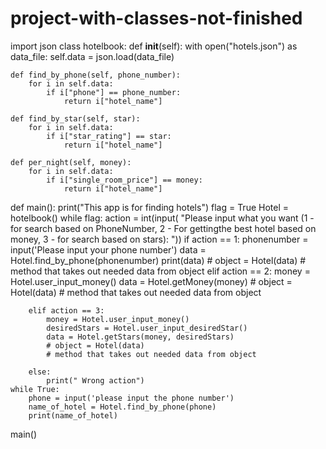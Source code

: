 # project-with-classes-not-finished

import json
class hotelbook:
    def __init__(self):
        with open("hotels.json") as data_file:
            self.data = json.load(data_file)

    def find_by_phone(self, phone_number):
        for i in self.data:
            if i["phone"] == phone_number:
                return i["hotel_name"]

    def find_by_star(self, star):
        for i in self.data:
            if i["star_rating"] == star:
                return i["hotel_name"]

    def per_night(self, money):
        for i in self.data:
            if i["single_room_price"] == money:
                return i["hotel_name"]

def main():
    print("This app is for finding hotels")
    flag = True
    Hotel = hotelbook()
    while flag:
        action = int(input(
            "Please input what you want (1 - for search based on PhoneNumber, 2 - For gettingthe best hotel based on money, 3 - for search based on stars): "))
        if action == 1:
            phonenumber = input('Please input your phone number')
            data = Hotel.find_by_phone(phonenumber)
            print(data)
            # object = Hotel(data)
            # method that takes out needed data from object
        elif action == 2:
            money = Hotel.user_input_money()
            data = Hotel.getMoney(money)
            # object = Hotel(data)
            # method that takes out needed data from object

        elif action == 3:
            money = Hotel.user_input_money()
            desiredStars = Hotel.user_input_desiredStar()
            data = Hotel.getStars(money, desiredStars)
            # object = Hotel(data)
            # method that takes out needed data from object

        else:
            print(" Wrong action")
    while True:
        phone = input('please input the phone number')
        name_of_hotel = Hotel.find_by_phone(phone)
        print(name_of_hotel)

main()
